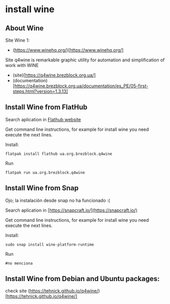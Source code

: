 # install wine
## About Wine
Site Wine 1: 
* (https://www.winehq.org/)[https://www.winehq.org/]

Site q4wine is remarkable graphic utility for automation and simplification of work with WINE
* (site)[https://q4wine.brezblock.org.ua/]
* (documentation)[https://q4wine.brezblock.org.ua/documentation/es_PE/05-first-steps.html?version=1.3.13]

## Install Wine from FlatHub
Search aplication in  [Flathub website](https://flathub.org/home)

Get command line instructions, for example for install wine you need execute the next lines.

Install:
```
flatpak install flathub ua.org.brezblock.q4wine
```
Run
```
flatpak run ua.org.brezblock.q4wine
```

## Install Wine from Snap
Ojo; la instalación desde snap no ha funcionado :(

Search aplication in  [https://snapcraft.io/](https://snapcraft.io/)

Get command line instructions, for example for install wine you need execute the next lines.

Install:
```
sudo snap install wine-platform-runtime
```
Run
```
#no menciona
```
## Install Wine from Debian and Ubuntu packages:
check site (https://tehnick.github.io/q4wine/)[https://tehnick.github.io/q4wine/]
